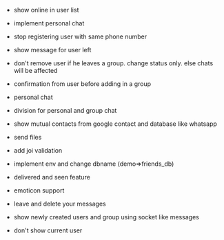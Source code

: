 * show online in user list
* implement personal chat
* stop registering user with same phone number
* show message for user left

* don't remove user if he leaves a group. change status only. else chats will be affected
* confirmation from user before adding in a group
* personal chat
* division for personal and group chat
* show mutual contacts from google contact and database like whatsapp
* send files

* add joi validation
* implement env and change dbname (demo=>friends_db)
* delivered and seen feature
* emoticon support

* leave and delete your messages

* show newly created users and group using socket like messages

* don't show current user